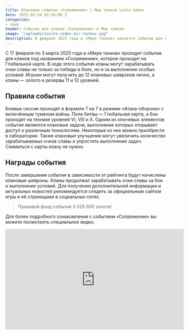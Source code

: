 ```yaml
---
title: Клановое событие «Сопряжение» | Мир танков Lesta Games
date: 2025-02-24 02:24:00 Z
categories:
- news
header: Событие для кланов «Сопряжение» в Мир танков
image: "/uploads/invite-codes-mir-tankov.jpg"
description: В феврале 2025 года в «Мире танков» начнется событие для кланов под названием «Сопряжение», которое проходит на Глобальной карте. 
---
```


С 17 февраля по 3 марта 2025 года в «Мире танков» проходит событие для кланов под названием «Сопряжение», которое проходит на Глобальной карте. В ходе этого события кланы могут зарабатывать очки славы не только за победы в боях, но и за выполнение особых условий. Игроки могут получить до 12 клановых шевронов лично, а кланы — золото и резервы 11 и 12 уровней.

## Правила события

Боевые сессии проходят в формате 7 на 7 в режиме «Атака-оборона» с включённым туманом войны. Поле битвы — Глобальная карта, а бои проходят на технике уровней VI, VIII и X. Одним из ключевых элементов события являются клановые задачи, выполнение которых открывает доступ к различным технологиям. Некоторые из них можно приобрести в лаборатории. Также клановые улучшения могут увеличить количество зарабатываемых очков славы и упростить выполнение задач. Сниматься с карты клану не нужно.

<!-- Yandex.RTB R-A-1959236-7 -->
<div id="yandex_rtb_R-A-1959236-7"></div>
<script>window.yaContextCb.push(()=>{
	Ya.Context.AdvManager.render({
		"blockId": "R-A-1959236-7",
		"renderTo": "yandex_rtb_R-A-1959236-7"
	})
})
</script>

## Награды события

После завершения события в зависимости от рейтинга будут начислены клановые шевроны. Кланы продолжат зарабатывать очки славы за бои и выполнение условий. Для получения дополнительной информации и актуальных новостей рекомендуется следить за официальным сайтом игры и её страницами в социальных сетях.

> Призовой фонд события 3 525 000 золота!

Для более подробного ознакомления с событием «Сопряжение» вы можете посмотреть специальное видео.

<iframe width="560" height="315" src="https://www.youtube.com/embed/6lBJKvV_ByM?si=YiOXb7LZ028LlcAU" title="YouTube video player" frameborder="0" allow="accelerometer; autoplay; clipboard-write; encrypted-media; gyroscope; picture-in-picture; web-share" referrerpolicy="strict-origin-when-cross-origin" allowfullscreen></iframe>